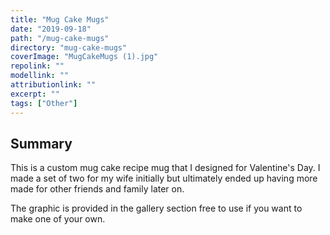 ```yaml
---
title: "Mug Cake Mugs"
date: "2019-09-18"
path: "/mug-cake-mugs"
directory: "mug-cake-mugs"
coverImage: "MugCakeMugs (1).jpg"
repolink: ""
modellink: ""
attributionlink: ""
excerpt: ""
tags: ["Other"]
---
```


## Summary

This is a custom mug cake recipe mug that I designed for Valentine's Day. I made a set of two for my wife initially but ultimately ended up having more made for other friends and family later on.

The graphic is provided in the gallery section free to use if you want to make one of your own.